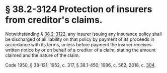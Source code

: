 # § 38.2-3124 Protection of insurers from creditor's claims.

<p>Notwithstanding § <a href='/vacode/38.2-3122/'>38.2-3122</a>, any insurer issuing any insurance policy shall be discharged of all liability on that policy by payment of its proceeds in accordance with its terms, unless before payment the insurer receives written notice by or on behalf of a creditor of a claim, stating the amount claimed and the nature of the claim.</p><p>Code 1950, § 38-121; 1952, c. 317, § 38.1-450; 1986, c. 562; 2018, c. <a href='http://lis.virginia.gov/cgi-bin/legp604.exe?181+ful+CHAP0304'>304</a>.</p>
